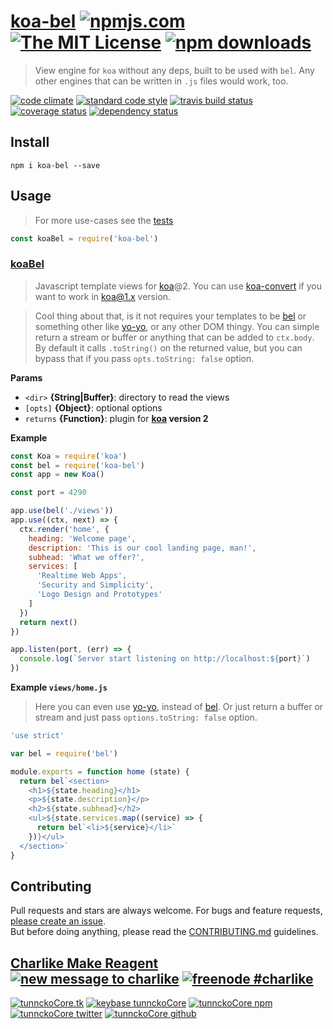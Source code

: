 # [koa-bel][author-www-url] [![npmjs.com][npmjs-img]][npmjs-url] [![The MIT License][license-img]][license-url] [![npm downloads][downloads-img]][downloads-url] 

> View engine for `koa` without any deps, built to be used with `bel`. Any other engines that can be written in `.js` files would work, too.

[![code climate][codeclimate-img]][codeclimate-url] [![standard code style][standard-img]][standard-url] [![travis build status][travis-img]][travis-url] [![coverage status][coveralls-img]][coveralls-url] [![dependency status][david-img]][david-url]

## Install

```
npm i koa-bel --save
```

## Usage
> For more use-cases see the [tests](./test.js)

```js
const koaBel = require('koa-bel')
```

### [koaBel](index.js#L58)
> Javascript template views for [koa][]@2. You can use [koa-convert][] if you want to work in koa@1.x version.

> Cool thing about that, is it not requires your
templates to be [bel][] or something other like [yo-yo][],
or any other DOM thingy. You can simple return a stream
or buffer or anything that can be added to `ctx.body`.
By default it calls `.toString()` on the returned value, but
you can bypass that if you pass `opts.toString: false` option.

**Params**

* `<dir>` **{String|Buffer}**: directory to read the views    
* `[opts]` **{Object}**: optional options    
* `returns` **{Function}**: plugin for **[koa][] version 2**  

**Example**

```js
const Koa = require('koa')
const bel = require('koa-bel')
const app = new Koa()

const port = 4290

app.use(bel('./views'))
app.use((ctx, next) => {
  ctx.render('home', {
    heading: 'Welcome page',
    description: 'This is our cool landing page, man!',
    subhead: 'What we offer?',
    services: [
      'Realtime Web Apps',
      'Security and Simplicity',
      'Logo Design and Prototypes'
    ]
  })
  return next()
})

app.listen(port, (err) => {
  console.log(`Server start listening on http://localhost:${port}`)
})
```

**Example `views/home.js`**

> Here you can even use [yo-yo][], instead of [bel][]. Or just return
a buffer or stream and just pass `options.toString: false` option.

```js
'use strict'

var bel = require('bel')

module.exports = function home (state) {
  return bel`<section>
    <h1>${state.heading}</h1>
    <p>${state.description}</p>
    <h2>${state.subhead}</h2>
    <ul>${state.services.map((service) => {
      return bel`<li>${service}</li>`
    })}</ul>
  </section>`
}
```

## Contributing
Pull requests and stars are always welcome. For bugs and feature requests, [please create an issue](https://github.com/tunnckoCore/koa-bel/issues/new).  
But before doing anything, please read the [CONTRIBUTING.md](./CONTRIBUTING.md) guidelines.

## [Charlike Make Reagent](http://j.mp/1stW47C) [![new message to charlike][new-message-img]][new-message-url] [![freenode #charlike][freenode-img]][freenode-url]

[![tunnckoCore.tk][author-www-img]][author-www-url] [![keybase tunnckoCore][keybase-img]][keybase-url] [![tunnckoCore npm][author-npm-img]][author-npm-url] [![tunnckoCore twitter][author-twitter-img]][author-twitter-url] [![tunnckoCore github][author-github-img]][author-github-url]

[bel]: https://github.com/shama/bel
[koa-convert]: https://github.com/gyson/koa-convert
[koa]: https://github.com/koajs/koa
[yo-yo]: https://github.com/maxogden/yo-yo

[npmjs-url]: https://www.npmjs.com/package/koa-bel
[npmjs-img]: https://img.shields.io/npm/v/koa-bel.svg?label=koa-bel

[license-url]: https://github.com/tunnckoCore/koa-bel/blob/master/LICENSE
[license-img]: https://img.shields.io/npm/l/koa-bel.svg

[downloads-url]: https://www.npmjs.com/package/koa-bel
[downloads-img]: https://img.shields.io/npm/dm/koa-bel.svg

[codeclimate-url]: https://codeclimate.com/github/tunnckoCore/koa-bel
[codeclimate-img]: https://img.shields.io/codeclimate/github/tunnckoCore/koa-bel.svg

[travis-url]: https://travis-ci.org/tunnckoCore/koa-bel
[travis-img]: https://img.shields.io/travis/tunnckoCore/koa-bel/master.svg

[coveralls-url]: https://coveralls.io/r/tunnckoCore/koa-bel
[coveralls-img]: https://img.shields.io/coveralls/tunnckoCore/koa-bel.svg

[david-url]: https://david-dm.org/tunnckoCore/koa-bel
[david-img]: https://img.shields.io/david/tunnckoCore/koa-bel.svg

[standard-url]: https://github.com/feross/standard
[standard-img]: https://img.shields.io/badge/code%20style-standard-brightgreen.svg

[author-www-url]: http://www.tunnckocore.tk
[author-www-img]: https://img.shields.io/badge/www-tunnckocore.tk-fe7d37.svg

[keybase-url]: https://keybase.io/tunnckocore
[keybase-img]: https://img.shields.io/badge/keybase-tunnckocore-8a7967.svg

[author-npm-url]: https://www.npmjs.com/~tunnckocore
[author-npm-img]: https://img.shields.io/badge/npm-~tunnckocore-cb3837.svg

[author-twitter-url]: https://twitter.com/tunnckoCore
[author-twitter-img]: https://img.shields.io/badge/twitter-@tunnckoCore-55acee.svg

[author-github-url]: https://github.com/tunnckoCore
[author-github-img]: https://img.shields.io/badge/github-@tunnckoCore-4183c4.svg

[freenode-url]: http://webchat.freenode.net/?channels=charlike
[freenode-img]: https://img.shields.io/badge/freenode-%23charlike-5654a4.svg

[new-message-url]: https://github.com/tunnckoCore/ama
[new-message-img]: https://img.shields.io/badge/ask%20me-anything-green.svg

